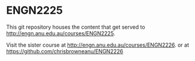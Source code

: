 ENGN2225
========

This git repository houses the content that get served to http://engn.anu.edu.au/courses/ENGN2225.

Visit the sister course at http://engn.anu.edu.au/courses/ENGN2226. or at https://github.com/chrisbrowneanu/ENGN2226
